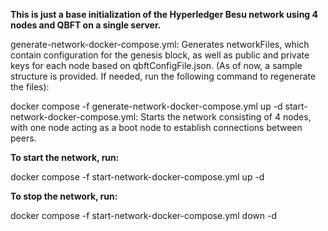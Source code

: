 


**This is just a base initialization of the Hyperledger Besu network using 4 nodes and QBFT on a single server.**

generate-network-docker-compose.yml:
Generates networkFiles, which contain configuration for the genesis block, as well as public and private keys for each node based on qbftConfigFile.json.
(As of now, a sample structure is provided. If needed, run the following command to regenerate the files):


docker compose -f generate-network-docker-compose.yml up -d
start-network-docker-compose.yml:
Starts the network consisting of 4 nodes, with one node acting as a boot node to establish connections between peers.

**To start the network, run:**


docker compose -f start-network-docker-compose.yml up -d

**To stop the network, run:**

docker compose -f start-network-docker-compose.yml down -d
